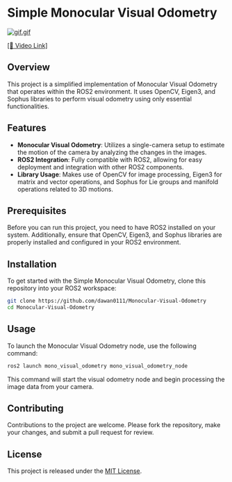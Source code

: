 # Simple Monocular Visual Odometry

[![gif.gif](https://i.postimg.cc/CK5PV13m/2024-07-13-23-26-08.png)](https://youtu.be/MWPI8KHWMYU)

[[🔗 Video Link]](https://youtu.be/MWPI8KHWMYU)

## Overview
This project is a simplified implementation of Monocular Visual Odometry that operates within the ROS2 environment. It uses OpenCV, Eigen3, and Sophus libraries to perform visual odometry using only essential functionalities.

## Features
- **Monocular Visual Odometry**: Utilizes a single-camera setup to estimate the motion of the camera by analyzing the changes in the images.
- **ROS2 Integration**: Fully compatible with ROS2, allowing for easy deployment and integration with other ROS2 components.
- **Library Usage**: Makes use of OpenCV for image processing, Eigen3 for matrix and vector operations, and Sophus for Lie groups and manifold operations related to 3D motions.

## Prerequisites
Before you can run this project, you need to have ROS2 installed on your system. Additionally, ensure that OpenCV, Eigen3, and Sophus libraries are properly installed and configured in your ROS2 environment.

## Installation
To get started with the Simple Monocular Visual Odometry, clone this repository into your ROS2 workspace:

```bash
git clone https://github.com/dawan0111/Monocular-Visual-Odometry
cd Monocular-Visual-Odometry
```

## Usage
To launch the Monocular Visual Odometry node, use the following command:

```bash
ros2 launch mono_visual_odometry mono_visual_odometry_node
```

This command will start the visual odometry node and begin processing the image data from your camera.

## Contributing
Contributions to the project are welcome. Please fork the repository, make your changes, and submit a pull request for review.

## License
This project is released under the [MIT License](LICENSE).